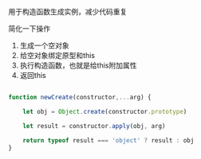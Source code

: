 
用于构造函数生成实例，减少代码重复

简化一下操作
1. 生成一个空对象
2. 给空对象绑定原型和this
3. 执行构造函数，也就是给this附加属性
4. 返回this


```js

function newCreate(constructor,...arg) {

    let obj = Object.create(constructor.prototype)

    let result = constructor.apply(obj, arg)

    return typeof result === 'object' ? result : obj
}

```